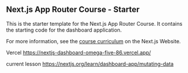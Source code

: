 ## Next.js App Router Course - Starter

This is the starter template for the Next.js App Router Course. It contains the starting code for the dashboard application.

For more information, see the [course curriculum](https://nextjs.org/learn) on the Next.js Website.

Vercel
<https://nextjs-dashboard-omega-five-86.vercel.app/>

current lesson
<https://nextjs.org/learn/dashboard-app/mutating-data>
